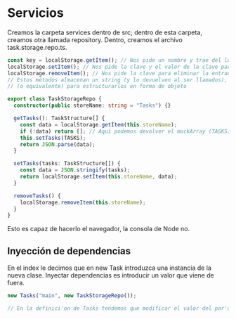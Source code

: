 # Servicios

Creamos la carpeta services dentro de src; dentro de esta carpeta, creamos otra llamada repository. Dentro, creamos el archivo task.storage.repo.ts.

```typescript
const key = localStorage.getItem(); // Nos pide un nombre y trae del local storage cualquier elemento almacenado con esa key.
localStorage.setItem(); // Nos pide la clave y el valor de la clave para almacenarlo.
localStorage.removeItem(); // Nos pide la clave para eliminar la entrada (incluyendo su valor).
// Estos métodos almacenan un string (y lo devuelven al ser llamados), pero si los estructuramos cuando los introducimos, podremos utilizar un parse
// (o equivalente) para estructurarlos en forma de objeto

export class TaskStorageRepo {
  constructor(public storeName: string = "Tasks") {}

  getTasks(): TaskStructure[] {
    const data = localStorage.getItem(this.storeName);
    if (!data) return []; // Aquí podemos devolver el mockArray (TASKS)
    this.setTasks(TASKS);
    return JSON.parse(data);
  }

  setTasks(tasks: TaskStructure[]) {
    const data = JSON.stringify(tasks);
    return localStorage.setItem(this.storeName, data);
  }

  removeTasks() {
    localStorage.removeItem(this.storeName);
  }
}
```

Esto es capaz de hacerlo el navegador, la consola de Node no.

## Inyección de dependencias

En el index le decimos que en new Task introduzca una instancia de la nueva clase. Inyectar dependencias es introducir un valor que viene de fuera.

```typescript
new Tasks("main", new TaskStorageRepo());

// En la definici'on de Tasks tendemos que modificar el valor del par'ametro que recibe a public repogit ad: TaskStorageRepo
```
